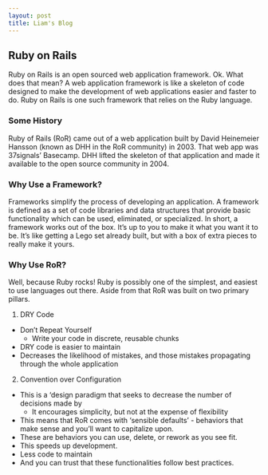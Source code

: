 ```yaml
---
layout: post
title: Liam's Blog
---
```


## Ruby on Rails
Ruby on Rails is an open sourced web application framework.
Ok. What does that mean?
A web application framework is like a skeleton of code designed to make the development of web applications easier and faster to do.
Ruby on Rails is one such framework that relies on the Ruby language.

### Some History
Ruby of Rails (RoR) came out of a web application built by David Heinemeier Hansson (known as DHH in the RoR community) in 2003. That web app was 37signals’ Basecamp. DHH lifted the skeleton of that application and made it available to the open source community in 2004.

### Why Use a Framework?
Frameworks simplify the process of developing an application. A framework is defined as a set of code libraries and data structures that provide basic functionality which can be used, eliminated, or specialized. In short, a framework works out of the box. It’s up to you to make it what you want it to be. It’s like getting a Lego set already built, but with a box of extra pieces to really make it yours.

### Why Use RoR?
Well, because Ruby rocks! Ruby is possibly one of the simplest, and easiest to use languages out there.
Aside from that RoR was built on two primary pillars.
1) DRY Code
  * Don’t Repeat Yourself
    * Write your code in discrete, reusable chunks
  * DRY code is easier to maintain
  * Decreases the likelihood of mistakes, and those mistakes propagating through the whole application

2) Convention over Configuration
  * This is a ‘design paradigm that seeks to decrease the number of decisions made by
    * It encourages simplicity, but not at the expense of flexibility
  * This means that RoR comes with ‘sensible defaults’ - behaviors that make sense and you’ll want to capitalize upon.
  * These are behaviors you can use, delete, or rework as you see fit.
  * This speeds up development.
  * Less code to maintain
  * And you can trust that these functionalities follow best practices.


